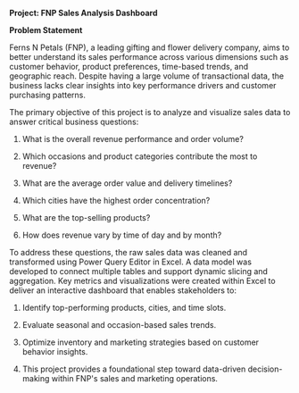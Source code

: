 **Project: FNP Sales Analysis Dashboard**

**Problem Statement**

Ferns N Petals (FNP), a leading gifting and flower delivery company, aims to better understand its sales performance across various dimensions such as customer behavior, product preferences, time-based trends, and geographic reach. Despite having a large volume of transactional data, the business lacks clear insights into key performance drivers and customer purchasing patterns.

The primary objective of this project is to analyze and visualize sales data to answer critical business questions:

1) What is the overall revenue performance and order volume?

2) Which occasions and product categories contribute the most to revenue?

3) What are the average order value and delivery timelines?

4) Which cities have the highest order concentration?

5) What are the top-selling products?

6) How does revenue vary by time of day and by month?

To address these questions, the raw sales data was cleaned and transformed using Power Query Editor in Excel. A data model was developed to connect multiple tables and support dynamic slicing and aggregation. Key metrics and visualizations were created within Excel to deliver an interactive dashboard that enables stakeholders to:

1. Identify top-performing products, cities, and time slots.

2. Evaluate seasonal and occasion-based sales trends.

3. Optimize inventory and marketing strategies based on customer behavior insights.

4. This project provides a foundational step toward data-driven decision-making within FNP's sales and marketing operations.

